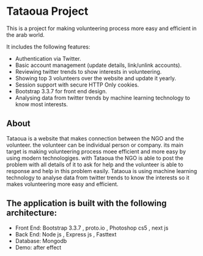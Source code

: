 # Tataoua Project

This is a project for making volunteering process more easy and efficient in the arab world.

It includes the following features:

* Authentication via Twitter.
* Basic account management (update details, link/unlink accounts).
* Reviewing twitter trends to show interests in volunteering.
* Showing top 3 volunteers over the website and update it yearly.
* Session support with secure HTTP Only cookies.
* Bootstrap 3.3.7 for front end design.
* Analysing data from twitter trends by machine learning technology to know most interests.

## About 

Tataoua is a website that makes connection between the NGO and the volunteer. the volunteer can be individual person or company. its main target is making volunteering process moee efficient and more easy by using modern technologiges. with Tataoua the NGO is able to post the problem with all details of it to ask for help and the volunteer is able to response and help in this problem easily. Tataoua is using machine learning technology to analyse data from twitter trends to know the interests so it makes volunteering more easy and efficient. 

## The application is built with the following architecture:

* Front End: Bootstrap 3.3.7 , proto.io , Photoshop cs5 , next js
* Back End: Node js , Express js , Fasttext  
* Database: Mongodb 
* Demo: after effect
